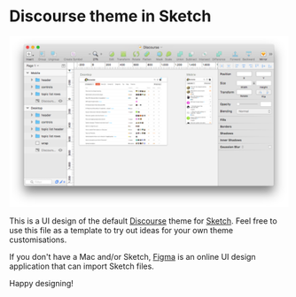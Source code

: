 # Discourse theme in Sketch

![theme in Sketch screenshot](sample/screenshot.png)

This is a UI design of the default [Discourse](http://www.discourse.org/) theme
for [Sketch](https://www.sketchapp.com/). Feel free to use this file
as a template to try out ideas for your own theme customisations.

If you don't have a Mac and/or Sketch, [Figma](https://www.figma.com/)
is an online UI design application that can import Sketch files.

Happy designing!
